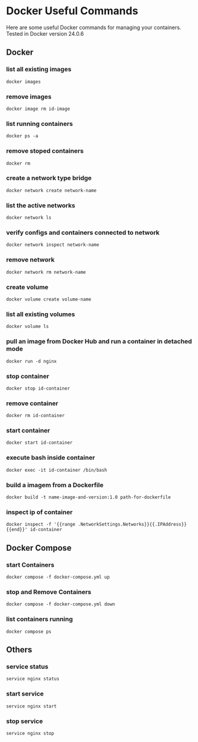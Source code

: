 # Docker Useful Commands

Here are some useful Docker commands for managing your containers. Tested in Docker version 24.0.6

## Docker

### list all existing images
```shell
docker images
```
### remove images
```shell
docker image rm id-image
```
### list running containers
```shell
docker ps -a
```
### remove stoped containers
```shell
docker rm
```
### create a network type bridge
```shell
docker network create network-name
```
### list the active networks
```shell
docker network ls
```
### verify configs and containers connected to network
```shell
docker network inspect network-name
```
### remove network
```shell
docker network rm network-name
```
### create volume
```shell
docker volume create volume-name
```
### list all existing volumes
```shell
docker volume ls
```
### pull an image from Docker Hub and run a container in detached mode
```shell
docker run -d nginx
```
### stop container
```shell
docker stop id-container
```
### remove container
```shell
docker rm id-container
```
### start container
```shell
docker start id-container
```
### execute bash inside container
```shell
docker exec -it id-container /bin/bash
```

### build a imagem from a Dockerfile
```shell
docker build -t name-image-and-version:1.0 path-for-dockerfile
```
### inspect ip of container 
```shell
docker inspect -f '{{range .NetworkSettings.Networks}}{{.IPAddress}}{{end}}' id-container
```

## Docker Compose

### start Containers
```shell
docker compose -f docker-compose.yml up
```

### stop and Remove Containers
```shell
docker compose -f docker-compose.yml down
```
### list containers running
```shell
docker compose ps
```

## Others

### service status
```shell
service nginx status
```
### start service
```shell
service nginx start
```
### stop service
```shell
service nginx stop
```

